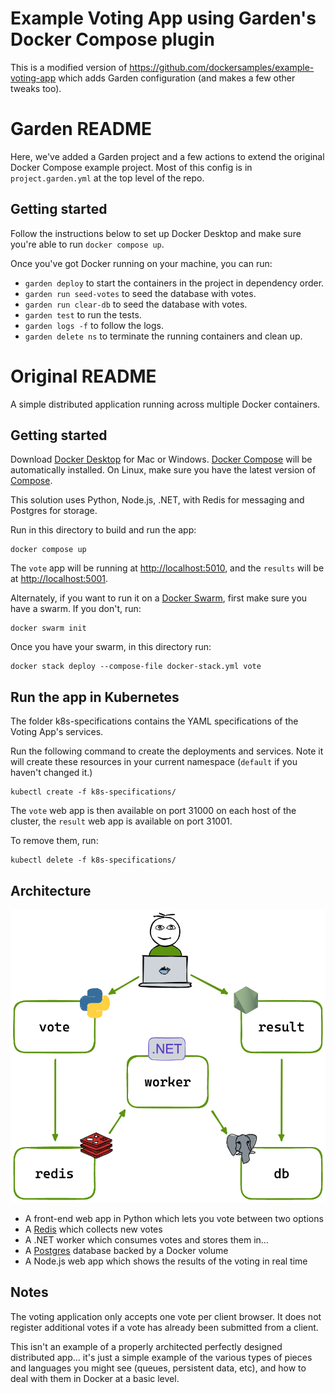# Example Voting App using Garden's Docker Compose plugin

This is a modified version of https://github.com/dockersamples/example-voting-app which adds Garden configuration (and makes a few other tweaks too).

# Garden README

Here, we've added a Garden project and a few actions to extend the original Docker Compose example project. Most of this config is in `project.garden.yml` at the top level of the repo.

## Getting started

Follow the instructions below to set up Docker Desktop and make sure you're able to run `docker compose up`.

Once you've got Docker running on your machine, you can run:
* `garden deploy` to start the containers in the project in dependency order.
* `garden run seed-votes` to seed the database with votes.
* `garden run clear-db` to seed the database with votes.
* `garden test` to run the tests.
* `garden logs -f` to follow the logs.
* `garden delete ns` to terminate the running containers and clean up.

# Original README

A simple distributed application running across multiple Docker containers.

## Getting started

Download [Docker Desktop](https://www.docker.com/products/docker-desktop) for Mac or Windows. [Docker Compose](https://docs.docker.com/compose) will be automatically installed. On Linux, make sure you have the latest version of [Compose](https://docs.docker.com/compose/install/).

This solution uses Python, Node.js, .NET, with Redis for messaging and Postgres for storage.

Run in this directory to build and run the app:

```shell
docker compose up
```

The `vote` app will be running at [http://localhost:5010](http://localhost:5010), and the `results` will be at [http://localhost:5001](http://localhost:5001).

Alternately, if you want to run it on a [Docker Swarm](https://docs.docker.com/engine/swarm/), first make sure you have a swarm. If you don't, run:

```shell
docker swarm init
```

Once you have your swarm, in this directory run:

```shell
docker stack deploy --compose-file docker-stack.yml vote
```

## Run the app in Kubernetes

The folder k8s-specifications contains the YAML specifications of the Voting App's services.

Run the following command to create the deployments and services. Note it will create these resources in your current namespace (`default` if you haven't changed it.)

```shell
kubectl create -f k8s-specifications/
```

The `vote` web app is then available on port 31000 on each host of the cluster, the `result` web app is available on port 31001.

To remove them, run:

```shell
kubectl delete -f k8s-specifications/
```

## Architecture

![Architecture diagram](architecture.excalidraw.png)

* A front-end web app in Python which lets you vote between two options
* A [Redis](https://hub.docker.com/_/redis/) which collects new votes
* A .NET worker which consumes votes and stores them in…
* A [Postgres](https://hub.docker.com/_/postgres/) database backed by a Docker volume
* A Node.js web app which shows the results of the voting in real time

## Notes

The voting application only accepts one vote per client browser. It does not register additional votes if a vote has already been submitted from a client.

This isn't an example of a properly architected perfectly designed distributed app... it's just a simple
example of the various types of pieces and languages you might see (queues, persistent data, etc), and how to
deal with them in Docker at a basic level.
